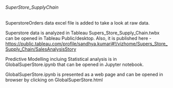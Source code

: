 ###### SuperStore_SupplyChain

SuperstoreOrders data  excel file is added to take a look at raw data.

Superstore data is analyzed in Tableau Supers_Store_Supply_Chain.twbx can be opened in Tableau Public/desktop. 
Also, it is published here - https://public.tableau.com/profile/sandhya.kumari#!/vizhome/Supers_Store_Supply_Chain/SalesAnalysisStory

Predictive Modelling incluing Statistical analysis is in GlobalSuperStore.ipynb that can be opened in Jupyter notebook.

GlobalSuperStore.ipynb is presented as a web page and can be opened in browser by clicking on GlobalSuperStore.html
